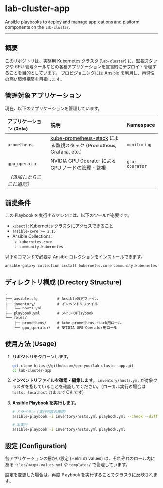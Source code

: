 # lab-cluster-app

Ansible playbooks to deploy and manage applications and platform components on the `lab-cluster`.

---

## 概要

このリポジトリは、実験用 Kubernetes クラスタ (`lab-cluster`) に、監視スタックや GPU 管理ツールなどの各種アプリケーションを宣言的にデプロイ・管理することを目的としています。
プロビジョニングには [Ansible](https://www.ansible.com/) を利用し、再現性の高い環境構築を目指します。

## 管理対象アプリケーション

現在、以下のアプリケーションを管理しています。

| アプリケーション (Role)    | 説明                                                                                                                                                               | Namespace      |
| :------------------------- | :----------------------------------------------------------------------------------------------------------------------------------------------------------------- | :------------- |
| `prometheus`               | [kube-prometheus-stack](https://github.com/prometheus-community/helm-charts/tree/main/charts/kube-prometheus-stack) による監視スタック (Prometheus, Grafana, etc.) | `monitoring`   |
| `gpu_operator`             | [NVIDIA GPU Operator](https://github.com/NVIDIA/gpu-operator) による GPU ノードの管理・監視                                                                        | `gpu-operator` |
| _（追加したらここに追記）_ |                                                                                                                                                                    |                |

## 前提条件

この Playbook を実行するマシンには、以下のツールが必要です。

- `kubectl`: Kubernetes クラスタにアクセスできること
- `ansible-core >= 2.15`
- Ansible Collections:
  - `kubernetes.core`
  - `community.kubernetes`

以下のコマンドで必要な Ansible コレクションをインストールできます。

```bash
ansible-galaxy collection install kubernetes.core community.kubernetes
```

## ディレクトリ構成 (Directory Structure)

```
.
├── ansible.cfg         # Ansible設定ファイル
├── inventory/          # インベントリファイル
│   └── hosts.yml
├── playbook.yml        # メインのPlaybook
└── roles/
    ├── prometheus/     # kube-prometheus-stack用ロール
    └── gpu_operator/   # NVIDIA GPU Operator用ロール
```

## 使用方法 (Usage)

1.  **リポジトリをクローンします。**

    ```bash
    git clone https://github.com/gen-yuu/lab-cluster-app.git
    cd lab-cluster-app
    ```

2.  **インベントリファイルを確認・編集します。**
    `inventory/hosts.yml` が対象クラスタを指していることを確認してください。（ローカル実行の場合は `hosts: localhost` のままで OK です）

3.  **Ansible Playbook を実行します。**

    ```bash
    # ドライラン (実行内容の確認)
    ansible-playbook -i inventory/hosts.yml playbook.yml --check --diff

    # 本実行
    ansible-playbook -i inventory/hosts.yml playbook.yml
    ```

## 設定 (Configuration)

各アプリケーションの細かい設定 (Helm の values) は、それぞれのロール内にある `files/<app>-values.yml` や `templates/` で管理しています。

設定を変更した場合は、再度 Playbook を実行することでクラスタに反映されます。

